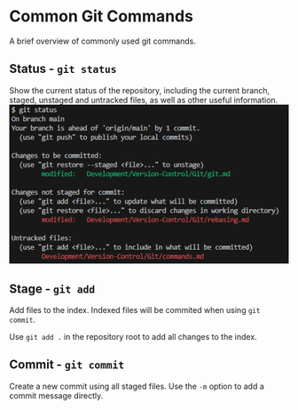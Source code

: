 # Common Git Commands

A brief overview of commonly used git commands.

## Status - `git status`
Show the current status of the repository, including the current branch, staged, unstaged and untracked files, as well as other useful information.
![](./git-status.png)

## Stage - `git add`
Add files to the index. Indexed files will be commited when using `git commit`.

Use `git add .` in the repository root to add all changes to the index.

## Commit - `git commit`
Create a new commit using all staged files. Use the `-m` option to add a commit message directly.